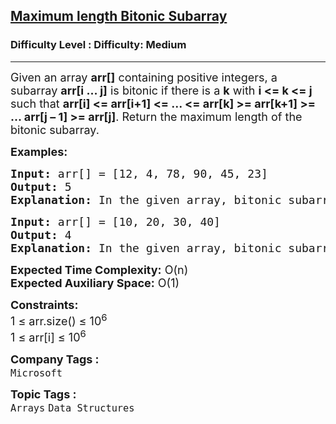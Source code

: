 <h2><a href="https://www.geeksforgeeks.org/problems/maximum-length-bitonic-subarray5730/1?page=1&difficulty=Medium&sortBy=difficulty">Maximum length Bitonic Subarray</a></h2><h3>Difficulty Level : Difficulty: Medium</h3><hr><div class="problems_problem_content__Xm_eO"><p><span style="font-size: 18px;">Given an array <strong>arr[]</strong> containing positive integers, a subarray <strong>arr[i … j]</strong> is bitonic if there is a <strong>k</strong> with <strong>i &lt;= k &lt;= j</strong> such that <strong>arr[i] &lt;= arr[i+1] &lt;= ... &lt;= arr[k] &gt;= arr[k+1] &gt;= ... arr[j – 1] &gt;= arr[j]</strong>. Return the maximum length of the bitonic subarray.</span></p>
<p><span style="font-size: 18px;"><strong>Examples:</strong></span></p>
<pre><span style="font-size: 18px;"><strong>Input: </strong>arr[] = [12, 4, 78, 90, 45, 23]
<strong>Output:</strong> 5
<strong>Explanation:</strong> In the given array, bitonic subarray is 4 &lt;= 78 &lt;= 90 &gt;= 45 &gt;= 23.</span></pre>
<pre><span style="font-size: 18px;"><strong>Input: </strong>arr[] = [10, 20, 30, 40]
<strong>Output:</strong> 4
<strong>Explanation:</strong> In the given array, bitonic subarray is 10 &lt;= 20 &lt;= 30 &lt;= 40.</span></pre>
<p><span style="font-size: 18px;"><strong>Expected Time Complexity:</strong> O(n)<br><strong>Expected Auxiliary Space:</strong>&nbsp;O(1)</span></p>
<p><span style="font-size: 18px;"><strong>Constraints:</strong><br>1 ≤ arr.size() ≤ 10<sup>6</sup><br>1 ≤ arr[i] ≤ 10<sup>6</sup></span></p></div><p><span style=font-size:18px><strong>Company Tags : </strong><br><code>Microsoft</code>&nbsp;<br><p><span style=font-size:18px><strong>Topic Tags : </strong><br><code>Arrays</code>&nbsp;<code>Data Structures</code>&nbsp;